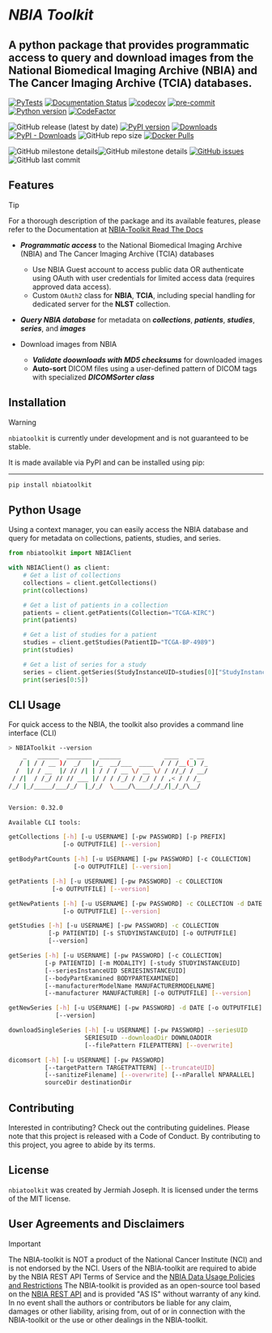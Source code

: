 # *NBIA Toolkit*
## A python package that provides programmatic access to query and download images from the National Biomedical Imaging Archive (**NBIA**) and The Cancer Imaging Archive (**TCIA**) databases.
[![PyTests](https://github.com/jjjermiah/nbia-toolkit/actions/workflows/main.yml/badge.svg)](https://github.com/jjjermiah/nbia-toolkit/actions/workflows/main.yml)
[![Documentation Status](https://readthedocs.org/projects/nbia-toolkit/badge/?version=latest)](https://nbia-toolkit.readthedocs.io/en/latest/?badge=latest)
[![codecov](https://codecov.io/gh/jjjermiah/nbia-toolkit/graph/badge.svg?token=JKREY71D0R)](https://codecov.io/gh/jjjermiah/nbia-toolkit)
[![pre-commit](https://img.shields.io/badge/pre--commit-enabled-brightgreen?logo=pre-commit)](https://github.com/pre-commit/pre-commit)
[![Python version](https://img.shields.io/pypi/pyversions/nbiatoolkit.svg)](https://img.shields.io/pypi/pyversions/nbiatoolkit.svg)
[![CodeFactor](https://www.codefactor.io/repository/github/jjjermiah/nbia-toolkit/badge)](https://www.codefactor.io/repository/github/jjjermiah/nbia-toolkit)


![GitHub release (latest by date)](https://img.shields.io/github/v/release/jjjermiah/nbia-toolkit)
[![PyPI version](https://badge.fury.io/py/nbiatoolkit.svg)](https://badge.fury.io/py/nbiatoolkit)
[![Downloads](https://static.pepy.tech/badge/nbiatoolkit)](https://pepy.tech/project/nbiatoolkit)
[![PyPI - Downloads](https://img.shields.io/pypi/dm/nbiatoolkit.svg?label=pypi%20downloads)](https://pypi.org/project/nbiatoolkit/)
![GitHub repo size](https://img.shields.io/github/repo-size/jjjermiah/nbia-toolkit)
[![Docker Pulls](https://img.shields.io/docker/pulls/jjjermiah/nbiatoolkit)](https://hub.docker.com/r/jjjermiah/nbiatoolkit)




![GitHub milestone details](https://img.shields.io/github/milestones/progress-percent/jjjermiah/nbia-toolkit/1?style=flat-square&label=1.0.0%20Stable%20Release%20Milestone&link=https%3A%2F%2Fgithub.com%2Fjjjermiah%2Fnbia-toolkit%2Fmilestone%2F1)![GitHub milestone details](https://img.shields.io/github/milestones/progress/jjjermiah/nbia-toolkit/1?style=flat-square&label=%20&link=https%3A%2F%2Fgithub.com%2Fjjjermiah%2Fnbia-toolkit%2Fmilestone%2F1)
[![GitHub issues](https://img.shields.io/github/issues/jjjermiah/nbia-toolkit)](https://github.com/jjjermiah/nbia-toolkit/issues)
![GitHub last commit](https://img.shields.io/github/last-commit/jjjermiah/nbia-toolkit)



## Features
> [!TIP]
> For a thorough description of the package and its available features, please refer to the Documentation at [NBIA-Toolkit Read The Docs](https://nbia-toolkit.readthedocs.io/en/latest/)

- ***Programmatic access*** to the National Biomedical Imaging Archive (NBIA) and The Cancer Imaging Archive (TCIA) databases
  - Use NBIA Guest account to access public data OR authenticate using OAuth with user credentials for limited access data (requires approved data access).
  - Custom `OAuth2` class for **NBIA**, **TCIA**, including special handling for dedicated server for the **NLST** collection.

- ***Query NBIA database*** for metadata on ***collections***, ***patients***, ***studies***, ***series***, and ***images***
- Download images from NBIA
  - ***Validate doownloads with MD5 checksums*** for downloaded images
  - **Auto-sort** DICOM files using a user-defined pattern of DICOM tags with specialized ***DICOMSorter class***



## Installation

> [!WARNING]
> `nbiatoolkit` is currently under development and is not guaranteed to be stable.

It is made available via PyPI and can be installed using pip:
****
```bash
pip install nbiatoolkit
```

## Python Usage
Using a context manager, you can easily access the NBIA database and query for metadata on collections, patients, studies, and series.

``` python
from nbiatoolkit import NBIAClient

with NBIAClient() as client:
    # Get a list of collections
    collections = client.getCollections()
    print(collections)

    # Get a list of patients in a collection
    patients = client.getPatients(Collection="TCGA-KIRC")
    print(patients)

    # Get a list of studies for a patient
    studies = client.getStudies(PatientID="TCGA-BP-4989")
    print(studies)

    # Get a list of series for a study
    series = client.getSeries(StudyInstanceUID=studies[0]["StudyInstanceUID"])
    print(series[0:5])
```

## CLI Usage
For quick access to the NBIA, the toolkit also provides a command line interface (CLI)

``` bash NBIAToolkit-Output
> NBIAToolkit --version
    _   ______  _______  ______            ____   _ __
   / | / / __ )/  _/   |/_  __/___  ____  / / /__(_) /_
  /  |/ / __  |/ // /| | / / / __ \/ __ \/ / //_/ / __/
 / /|  / /_/ // // ___ |/ / / /_/ / /_/ / / ,< / / /_
/_/ |_/_____/___/_/  |_/_/  \____/\____/_/_/|_/_/\__/


Version: 0.32.0

Available CLI tools:

getCollections [-h] [-u USERNAME] [-pw PASSWORD] [-p PREFIX]
               [-o OUTPUTFILE] [--version]

getBodyPartCounts [-h] [-u USERNAME] [-pw PASSWORD] [-c COLLECTION]
                  [-o OUTPUTFILE] [--version]

getPatients [-h] [-u USERNAME] [-pw PASSWORD] -c COLLECTION
            [-o OUTPUTFILE] [--version]

getNewPatients [-h] [-u USERNAME] [-pw PASSWORD] -c COLLECTION -d DATE
               [-o OUTPUTFILE] [--version]

getStudies [-h] [-u USERNAME] [-pw PASSWORD] -c COLLECTION
           [-p PATIENTID] [-s STUDYINSTANCEUID] [-o OUTPUTFILE]
           [--version]

getSeries [-h] [-u USERNAME] [-pw PASSWORD] [-c COLLECTION]
          [-p PATIENTID] [-m MODALITY] [-study STUDYINSTANCEUID]
          [--seriesInstanceUID SERIESINSTANCEUID]
          [--bodyPartExamined BODYPARTEXAMINED]
          [--manufacturerModelName MANUFACTURERMODELNAME]
          [--manufacturer MANUFACTURER] [-o OUTPUTFILE] [--version]

getNewSeries [-h] [-u USERNAME] [-pw PASSWORD] -d DATE [-o OUTPUTFILE]
             [--version]

downloadSingleSeries [-h] [-u USERNAME] [-pw PASSWORD] --seriesUID
                     SERIESUID --downloadDir DOWNLOADDIR
                     [--filePattern FILEPATTERN] [--overwrite]

dicomsort [-h] [-u USERNAME] [-pw PASSWORD]
          [--targetPattern TARGETPATTERN] [--truncateUID]
          [--sanitizeFilename] [--overwrite] [--nParallel NPARALLEL]
          sourceDir destinationDir

```


## Contributing

Interested in contributing? Check out the contributing guidelines. Please note that this project is released with a Code of Conduct. By contributing to this project, you agree to abide by its terms.

## License
`nbiatoolkit` was created by Jermiah Joseph. It is licensed under the terms of the MIT license.

## User Agreements and Disclaimers
> [!IMPORTANT]
>The NBIA-toolkit is NOT a product of the National Cancer Institute (NCI) and is not endorsed by the NCI.
> Users of the NBIA-toolkit are required to abide by the NBIA REST API Terms of Service and the [NBIA Data Usage Policies and Restrictions](https://www.cancerimagingarchive.net/data-usage-policies-and-restrictions/)
> The NBIA-toolkit is provided as an open-source tool based on the [NBIA REST API](https://wiki.cancerimagingarchive.net/display/Public/NBIA+Advanced+REST+API+Guide) and is provided "AS IS" without warranty of any kind.
> In no event shall the authors or contributors be liable for any claim, damages or other liability, arising from, out of or in connection with the NBIA-toolkit or the use or other dealings in the NBIA-toolkit.
